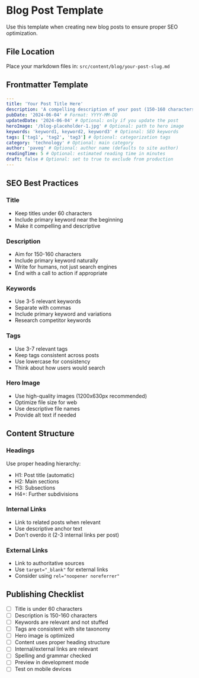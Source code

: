# Blog Post Template

Use this template when creating new blog posts to ensure proper SEO optimization.

## File Location

Place your markdown files in: `src/content/blog/your-post-slug.md`

## Frontmatter Template

```yaml
---
title: 'Your Post Title Here'
description: 'A compelling description of your post (150-160 characters for optimal SEO)'
pubDate: '2024-06-04' # Format: YYYY-MM-DD
updatedDate: '2024-06-04' # Optional: only if you update the post
heroImage: '/blog-placeholder-1.jpg' # Optional: path to hero image
keywords: 'keyword1, keyword2, keyword3' # Optional: SEO keywords
tags: ['tag1', 'tag2', 'tag3'] # Optional: categorization tags
category: 'technology' # Optional: main category
author: 'paveg' # Optional: author name (defaults to site author)
readingTime: 5 # Optional: estimated reading time in minutes
draft: false # Optional: set to true to exclude from production
---
```

## SEO Best Practices

### Title

- Keep titles under 60 characters
- Include primary keyword near the beginning
- Make it compelling and descriptive

### Description

- Aim for 150-160 characters
- Include primary keyword naturally
- Write for humans, not just search engines
- End with a call to action if appropriate

### Keywords

- Use 3-5 relevant keywords
- Separate with commas
- Include primary keyword and variations
- Research competitor keywords

### Tags

- Use 3-7 relevant tags
- Keep tags consistent across posts
- Use lowercase for consistency
- Think about how users would search

### Hero Image

- Use high-quality images (1200x630px recommended)
- Optimize file size for web
- Use descriptive file names
- Provide alt text if needed

## Content Structure

### Headings

Use proper heading hierarchy:

- H1: Post title (automatic)
- H2: Main sections
- H3: Subsections
- H4+: Further subdivisions

### Internal Links

- Link to related posts when relevant
- Use descriptive anchor text
- Don't overdo it (2-3 internal links per post)

### External Links

- Link to authoritative sources
- Use `target="_blank"` for external links
- Consider using `rel="noopener noreferrer"`

## Publishing Checklist

- [ ] Title is under 60 characters
- [ ] Description is 150-160 characters
- [ ] Keywords are relevant and not stuffed
- [ ] Tags are consistent with site taxonomy
- [ ] Hero image is optimized
- [ ] Content uses proper heading structure
- [ ] Internal/external links are relevant
- [ ] Spelling and grammar checked
- [ ] Preview in development mode
- [ ] Test on mobile devices
